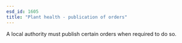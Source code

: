 ```yaml
---
esd_id: 1605
title: "Plant health - publication of orders"
---
```


A local authority must publish certain orders when required to do so.

